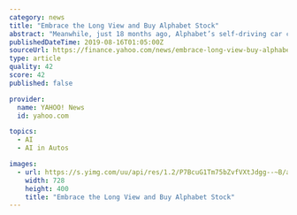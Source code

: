 ```yaml
---
category: news
title: "Embrace the Long View and Buy Alphabet Stock"
abstract: "Meanwhile, just 18 months ago, Alphabet’s self-driving car company, Waymo, was projected by ... Alphabet’s long-term future is in artificial intelligence. While there is no guarantee that ..."
publishedDateTime: 2019-08-16T01:05:00Z
sourceUrl: https://finance.yahoo.com/news/embrace-long-view-buy-alphabet-173029863.html
type: article
quality: 42
score: 42
published: false

provider:
  name: YAHOO! News
  id: yahoo.com

topics:
  - AI
  - AI in Autos

images:
  - url: https://s.yimg.com/uu/api/res/1.2/P7BcuG1Tm75bZvfVXtJdgg--~B/aD00MDA7dz03Mjg7c209MTthcHBpZD15dGFjaHlvbg--/https://media.zenfs.com/en-US/investorplace_417/ddff1d008d2fffbf2d372a6826473e02
    width: 728
    height: 400
    title: "Embrace the Long View and Buy Alphabet Stock"
---
```


